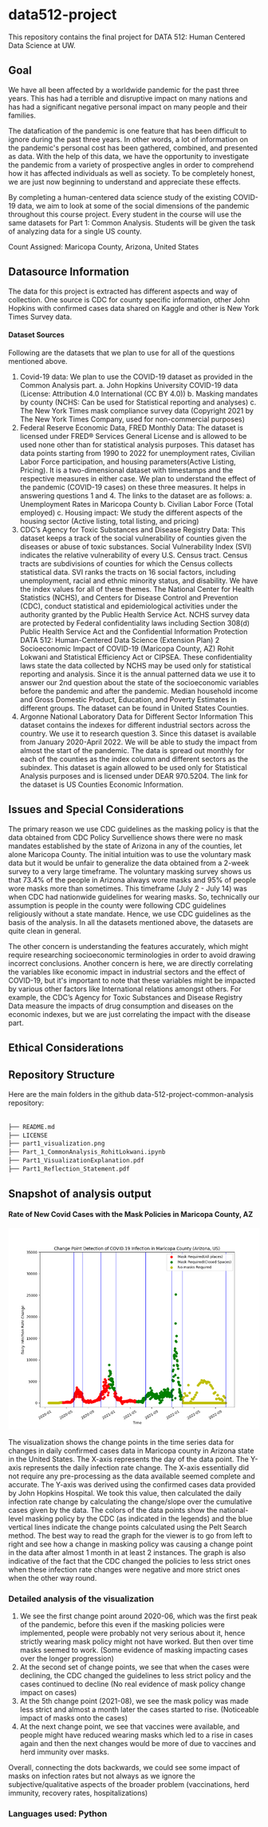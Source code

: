 # data512-project
This repository contains the final project for DATA 512: Human Centered Data Science at UW.

## Goal

We have all been affected by a worldwide pandemic for the past three years. This has had a terrible and disruptive impact on many nations and has had a significant negative personal impact on many people and their families.

The datafication of the pandemic is one feature that has been difficult to ignore during the past three years. In other words, a lot of information on the pandemic's personal cost has been gathered, combined, and presented as data. With the help of this data, we have the opportunity to investigate the pandemic from a variety of prospective angles in order to comprehend how it has affected individuals as well as society. To be completely honest, we are just now beginning to understand and appreciate these effects.

By completing a human-centered data science study of the existing COVID-19 data, we aim to look at some of the social dimensions of the pandemic throughout this course project. Every student in the course will use the same datasets for Part 1: Common Analysis. Students will be given the task of analyzing data for a single US county.

Count Assigned: Maricopa County, Arizona, United States


## Datasource Information

The data for this project is extracted has different aspects and way of collection. One source is CDC for county specific information, other John Hopkins with confirmed cases data shared on Kaggle and other is New York Times Survey data.

#### Dataset Sources
Following are the datasets that we plan to use for all of the questions mentioned above.
1. Covid-19 data:
We plan to use the COVID-19 dataset as provided in the Common Analysis part.
a. John Hopkins University COVID-19 data (License: Attribution 4.0 International (CC BY
4.0))
b. Masking mandates by county (NCHS: Can be used for Statistical reporting and analyses)
c. The New York Times mask compliance survey data (Copyright 2021 by The New York
Times Company, used for non-commercial purposes)
2. Federal Reserve Economic Data, FRED Monthly Data:
The dataset is licensed under FRED® Services General License and is allowed to be used none
other than for statistical analysis purposes. This dataset has data points starting from 1990 to
2022 for unemployment rates, Civilian Labor Force participation, and housing parameters(Active
Listing, Pricing). It is a two-dimensional dataset with timestamps and the respective measures in
either case. We plan to understand the effect of the pandemic (COVID-19 cases) on these three
measures. It helps in answering questions 1 and 4.
The links to the dataset are as follows:
a. Unemployment Rates in Maricopa County
b. Civilian Labor Force (Total employed)
c. Housing impact: We study the different aspects of the housing sector (Active listing, total
listing, and pricing)
3. CDC’s Agency for Toxic Substances and Disease Registry Data:
This dataset keeps a track of the social vulnerability of counties given the diseases or abuse of
toxic substances. Social Vulnerability Index (SVI) indicates the relative vulnerability of every U.S.
Census tract. Census tracts are subdivisions of counties for which the Census collects statistical
data. SVI ranks the tracts on 16 social factors, including unemployment, racial and ethnic
minority status, and disability. We have the index values for all of these themes.
The National Center for Health Statistics (NCHS), and Centers for Disease Control and Prevention
(CDC), conduct statistical and epidemiological activities under the authority granted by the
Public Health Service Act. NCHS survey data are protected by Federal confidentiality laws
including Section 308(d) Public Health Service Act and the Confidential Information Protection
DATA 512: Human-Centered Data Science (Extension Plan) 2
Socioeconomic Impact of COVID-19 (Maricopa County, AZ) Rohit Lokwani
and Statistical Efficiency Act or CIPSEA. These confidentiality laws state the data collected by
NCHS may be used only for statistical reporting and analysis.
Since it is the annual patterned data we use it to answer our 2nd question about the state of the
socioeconomic variables before the pandemic and after the pandemic. Median household
income and Gross Domestic Product, Education, and Poverty Estimates in different groups. The
dataset can be found in United States Counties.
4. Argonne National Laboratory Data for Different Sector Information
This dataset contains the indexes for different industrial sectors across the country. We use it to
research question 3. Since this dataset is available from January 2020-April 2022. We will be able
to study the impact from almost the start of the pandemic. The data is spread out monthly for
each of the counties as the index column and different sectors as the subindex. This dataset is
again allowed to be used only for Statistical Analysis purposes and is licensed under DEAR
970.5204. The link for the dataset is US Counties Economic Information.


## Issues and Special Considerations

The primary reason we use CDC guidelines as the masking policy is that the data obtained from CDC Policy Survellience shows there were no mask mandates established by the state of Arizona in any of the counties, let alone Maricopa County. The initial intuition was to use the voluntary mask data but it would be unfair to generalize the data obtained from a 2-week survey to a very large timeframe. The voluntary masking survey shows us that 73.4% of the people in Arizona always wore masks and 95% of people wore masks more than sometimes. This timeframe (July 2 - July 14) was when CDC had nationwide guidelines for wearing masks. So, technically our assumption is people in the county were following CDC guidelines religiously without a state mandate. Hence, we use CDC guidelines as the basis of the analysis. In all the datasets mentioned above, the datasets are quite clean in general. 

The other concern is understanding the features accurately, which might require researching socioeconomic terminologies in order to avoid drawing incorrect conclusions. Another concern is here, we are directly correlating the variables like economic impact in industrial sectors and the effect of COVID-19, but it's important to note that these variables might be impacted by various other factors like International relations amongst others. For example, the CDC’s Agency for Toxic Substances and Disease Registry Data measure the impacts of drug consumption and diseases on the economic indexes, but we are just correlating the impact with the disease part.

## Ethical Considerations

## Repository Structure
Here are the main folders in the github data-512-project-common-analysis repository:
```bash

├── README.md
├── LICENSE
├── part1_visualization.png
├── Part_1_CommonAnalysis_RohitLokwani.ipynb
├── Part1_VisualizationExplanation.pdf
├── Part1_Reflection_Statement.pdf
```

## Snapshot of analysis output

#### Rate of New Covid Cases with the Mask Policies in Maricopa County, AZ
![Rate of New Covid Cases with the Mask Policies in Maricopa, AZ](images/part1_visualization.png) 

The visualization shows the change points in the time series data for changes in daily confirmed cases data in Maricopa county in Arizona state in the United States. The X-axis represents the day of the data point. The Y-axis represents the daily infection rate change. The X-axis essentially did not require any pre-processing as the data available seemed complete and accurate. The Y-axis was derived using the confirmed cases data provided by John Hopkins Hospital. We took this value, then calculated the daily infection rate change by calculating the change/slope over the cumulative cases given by the data. The colors of the data points show the national-level masking policy by the CDC (as indicated in the legends) and the blue vertical lines indicate the change points calculated using the Pelt Search method. The best way to read the graph for the viewer is to go from left to right and see how a change in masking policy was causing a change point in the data after almost 1 month in at least 2 instances. The graph is also indicative of the fact that the CDC changed the policies to less strict ones when these infection rate changes were negative and more strict ones when the other way round. 

### Detailed analysis of the visualization
1. We see the first change point around 2020-06, which was the first peak of the pandemic, before this even if the masking policies were implemented, people were probably not very serious about it, hence strictly wearing mask policy might not have worked. But then over time masks seemed to work. (Some evidence of masking impacting cases over the longer progression)
2. At the second set of change points, we see that when the cases were declining, the CDC changed the guidelines to less strict policy and the cases continued to decline (No real evidence of mask policy change impact on cases)
3. At the 5th change point (2021-08), we see the mask policy was made less strict and almost a month later the cases started to rise. (Noticeable impact of masks onto the cases)
4. At the next change point, we see that vaccines were available, and people might have reduced wearing masks which led to a rise in cases again and then the next changes would be more of due to vaccines and herd immunity over masks.

Overall, connecting the dots backwards, we could see some impact of masks on infection rates but not always as we ignore the subjective/qualitative aspects of the broader problem (vaccinations, herd immunity, recovery rates, hospitalizations)
    
### Languages used: Python
